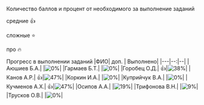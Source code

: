 Количество баллов и процент от необходимого за выполнение заданий

средние :+1:

сложные :star:

про :fire: 


Прогресс в выполнении заданий 
|ФИО| доп. | Выполнено|
|---|--:|--|
|Аюшиев Б.А.|  |![0%](https://progress-bar.dev/0/?title=0)|
|Гармаев Б.Т.|  |![0%](https://progress-bar.dev/0/?title=0)|
|Горобец О.Д.|  :+1:|![38%](https://progress-bar.dev/38/?title=8)|
|Канов А.Р.|  :+1:|![47%](https://progress-bar.dev/47/?title=10)|
|Коркин И.А.|  |![0%](https://progress-bar.dev/0/?title=-2&color=ff0000)|
|Куприйчук В.А.|  |![0%](https://progress-bar.dev/0/?title=-2&color=ff0000)|
|Кучменов А.Х.|  :+1:|![47%](https://progress-bar.dev/47/?title=10)|
|Осипов А.А.|  |![19%](https://progress-bar.dev/19/?title=4)|
|Трифонова В.Н.|  |![9%](https://progress-bar.dev/9/?title=2)|
|Трусков О.В.|  |![0%](https://progress-bar.dev/0/?title=-3&color=ff0000)|








                                                                   












